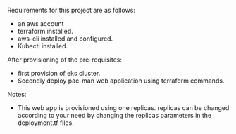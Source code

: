 Requirements for this project are as follows:
- an aws account
- terraform installed.
- aws-cli installed and configured.
- Kubectl installed.

After provisioning of the pre-requisites:
- first provision of eks cluster.
- Secondly deploy pac-man web application using terraform commands.

Notes:
- This web app is provisioned using one replicas. replicas can be changed according to your need by changing the replicas parameters in the deployment.tf files.

